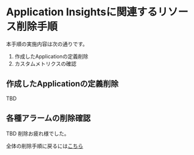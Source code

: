 # Application Insightsに関連するリソース削除手順

本手順の実施内容は次の通りです。

1. 作成したApplicationの定義削除
2. カスタムメトリクスの確認

## 作成したApplicationの定義削除

TBD

## 各種アラームの削除確認

TBD
削除お疲れ様でした。

全体の削除手順に戻るには[こちら](./README.md)